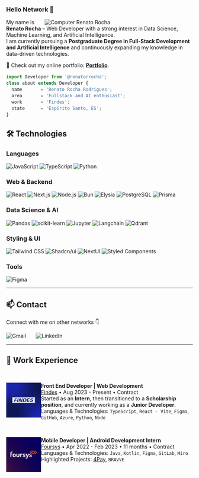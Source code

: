 ### Hello Network 👋

<img src="https://raw.githubusercontent.com/MicaelliMedeiros/micaellimedeiros/master/image/computer-illustration.png" min-width="400px" max-width="400px" width="400px" align="right" alt="Computer Renato Rocha">

<p align="left"> 
  My name is <strong>Renato Rocha</strong> – Web Developer with a strong interest in Data Science, Machine Learning, and Artificial Intelligence.
  <br>
  I am currently pursuing a <strong>Postgraduate Degree in Full-Stack Development and Artificial Intelligence</strong> and continuously expanding my knowledge in data-driven technologies.
  <br>
</p>

🔗 Check out my online portfolio: [**Portfolio**](https://renatodev.com).

```js
import Developer from '@renatorrocha';
class about extends Developer {
  name       = 'Renato Rocha Rodrigues';
  area       = 'Fullstack and AI enthusiast';
  work       = 'Findes';
  state      = 'Espírito Santo, ES';
}
```

## 🛠️ Technologies

### Languages

![JavaScript](https://img.shields.io/badge/JavaScript-F7DF1E?style=for-the-badge&logo=javascript&logoColor=black)
![TypeScript](https://img.shields.io/badge/TypeScript-007ACC?style=for-the-badge&logo=typescript&logoColor=white)
![Python](https://img.shields.io/badge/Python-3776AB?style=for-the-badge&logo=python&logoColor=white)

### Web & Backend

![React](https://img.shields.io/badge/React-61DAFB?style=for-the-badge&logo=react&logoColor=black)
![Next.js](https://img.shields.io/badge/Next-black?style=for-the-badge&logo=next.js&logoColor=white)
![Node.js](https://img.shields.io/badge/Node.js-43853D?style=for-the-badge&logo=node.js&logoColor=white)
![Bun](https://img.shields.io/badge/Bun-black?style=for-the-badge&logo=bun&logoColor=white)
![Elysia](https://img.shields.io/badge/Elysia-blue?style=for-the-badge&logo=elysia&logoColor=white)
![PostgreSQL](https://img.shields.io/badge/PostgreSQL-316192?style=for-the-badge&logo=postgresql&logoColor=white)
![Prisma](https://img.shields.io/badge/Prisma-3982CE?style=for-the-badge&logo=Prisma&logoColor=white)

### Data Science & AI

![Pandas](https://img.shields.io/badge/Pandas-150458?style=for-the-badge&logo=pandas&logoColor=white)
![scikit-learn](https://img.shields.io/badge/Scikit--Learn-F7931E?style=for-the-badge&logo=scikit-learn&logoColor=white)
![Jupyter](https://img.shields.io/badge/Jupyter-F37626?style=for-the-badge&logo=jupyter&logoColor=white)
![Langchain](https://img.shields.io/badge/Langchain-000000?style=for-the-badge&logo=langchain&logoColor=white)
![Qdrant](https://img.shields.io/badge/Qdrant-FF6B00?style=for-the-badge&logo=qdrant&logoColor=white)

### Styling & UI

![Tailwind CSS](https://img.shields.io/badge/Tailwind-38B2AC?style=for-the-badge&logo=tailwind-css&logoColor=white)
![Shadcn/ui](https://img.shields.io/badge/Shadcn_ui-black?style=for-the-badge&logo=radix-ui&logoColor=white)
![NextUI](https://img.shields.io/badge/NextUI-white?style=for-the-badge&logo=nextui&logoColor=black)
![Styled Components](https://img.shields.io/badge/styled--components-DB7093?style=for-the-badge&logo=styled-components&logoColor=white)

### Tools

![Figma](https://img.shields.io/badge/Figma-F24E1E?style=for-the-badge&logo=figma&logoColor=white)

---

## 📫 Contact

Connect with me on other networks 👇

[<img align="left" alt="Gmail" width="80px" src="https://img.shields.io/badge/Gmail-D14836?style=for-the-badge&logo=gmail&logoColor=white"/>](mailto:renatorrodrigues2002@gmail.com)
[<img align="left" alt="LinkedIn" width="100px" src="https://img.shields.io/badge/LinkedIn-0077B5?style=for-the-badge&logo=linkedin&logoColor=white"/>](https://www.linkedin.com/in/renatorrocha)

<br>

---

## 💼 Work Experience

<br/>

[<img align="left" height="94px" width="94px" alt="Findes" src="https://github.com/renatorrocha/renatorrocha/blob/main/findes_logo.jpg"/>](https://www.findes.com.br/)
**Front End Developer | Web Development** \
[Findes](https://www.findes.com.br/) • Aug 2023 - Present • Contract \
Started as an **Intern**, then transitioned to a **Scholarship position**, and currently working as a **Junior Developer**. \
Languages & Technologies: `TypeScript`, `React - Vite`, `Figma`, `GitHub`, `Azure`, `Python`, `Node` 

<br/>

[<img align="left" height="94px" width="94px" alt="Foursys" src="https://github.com/renatorrocha/renatorrocha/blob/main/foursys-logo.jpg"/>](https://www.foursys.com.br/)
**Mobile Developer | Android Development Intern** \
[Foursys](https://www.foursys.com.br/) • Apr 2022 - Feb 2023 • 11 months • Contract \
Languages & Technologies: `Java`, `Kotlin`, `Figma`, `GitLab`, `Miro` \
Highlighted Projects: [4Pay](https://github.com/renatorrocha/4Pay), `BRAVVE`
